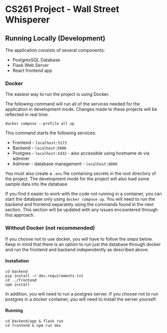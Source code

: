# CS261 Project - Wall Street Whisperer

## Running Locally (Development)

The application consists of several components:
- PostgresSQL Database
- Flask Web Server
- React frontend app

### Docker

The easiest way to run the project is using Docker. 

The following command will run all of the services needed for the application in development mode. Changes made to these projects will be reflected in real time.

```
docker compose --profile all up
```

This command starts the following services:
- Frontend - `localhost:5173`
- Backend - `localhost:5000`
- Postgres - `localhost:5432` - also accessible using hostname `db` via adminer
- Adminer - database management - `localhost:8080`

You must also create a `.env` file containing secrets in the root directory of the project.
The development mode for the project will also load some sample data into the database.

If you find it easier to work with the code not running in a container, you can start the database only using `docker compose up`. You will need to run the backend and frontend separately using the commands found in the next section. This section will be updated with any issues encountered through this approach.

### Without Docker (not recommended)
If you choose not to use docker, you will have to follow the steps below. Keep in mind that there is an option to run just the database through docker and run the frontend and backend independently as described above.

#### Installation
```
cd backend
pip install -r dev.requirements.txt
cd ../frontend
npm install
```
In addition, you will need to run a postgres server. If you choose not to run postgres in a docker container, you will need to install the server yourself.
#### Running
```
cd backend/app & flask run
cd frontend & npm run dev
```
